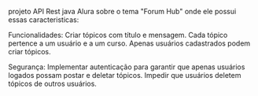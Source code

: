 projeto API Rest java Alura sobre o tema "Forum Hub" onde ele possui essas caracteristicas:

Funcionalidades:
Criar tópicos com título e mensagem.
Cada tópico pertence a um usuário e a um curso.
Apenas usuários cadastrados podem criar tópicos.

Segurança:
Implementar autenticação para garantir que apenas usuários logados possam postar e deletar tópicos.
Impedir que usuários deletem tópicos de outros usuários.
